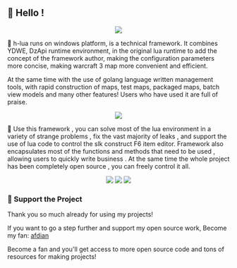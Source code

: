 ## 👋 Hello !

<!-- https://github.com/DenverCoder1/readme-typing-svg -->
<p align="center">
<img src="https://readme-typing-svg.demolab.com?font=Orbitron&size=25&pause=1000&center=true&vCenter=true&random=false&width=600&lines=Welcome+to+the+h-lua+framework!;Construct+your+own+lua+warcraft3+maps!" />
</p>

🚀 h-lua runs on windows platform, is a technical framework. It combines YDWE, DzApi runtime environment, in the original
lua runtime to add the concept of the framework author, making the configuration parameters more concise, making
warcraft 3 map more convenient and efficient.

At the same time with the use of golang language written management tools, with rapid construction of maps, test maps,
packaged maps, batch view models and many other features! Users who have used it are full of praise.

<p align="center">
<!-- https://github.com/tandpfun/skill-icons -->
<img align="center" src="https://skillicons.dev/icons?i=git,github,windows,vscode,idea,lua,go,md&theme=light" />
</p>

🌈 Use this framework , you can solve most of the lua environment in a variety of strange problems , fix the vast majority of leaks , and support the use of lua code to control the slk construct F6 item editor. Framework also encapsulates most of the functions and methods that need to be used , allowing users to quickly write business . At the same time the whole project has been completely open source , you can freely control it all.

<!-- https://github.com/badges/shields -->
<p align="center">
<a href="https://github.com/h-lua"><img src="https://img.shields.io/badge/GitHub-hLua-blue?logo=github" /></a>
<img src="https://img.shields.io/badge/QQG-476722600-orange?logo=tencentqq" />
<img src="https://img.shields.io/badge/QQ-854588403-green?logo=tencentqq" />
</p>

### 💖 Support the Project

Thank you so much already for using my projects!

If you want to go a step further and support my open source work,
Become my fan: <a href='https://afdian.net/a/hunzsig' target='_blank'>afdian</a>

Become a fan and you'll get access to more open source code and tons of resources for making projects!